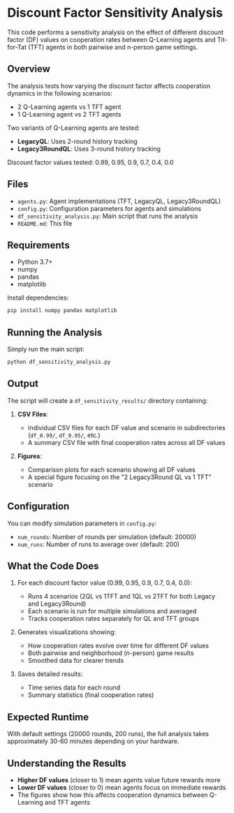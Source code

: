 # Discount Factor Sensitivity Analysis

This code performs a sensitivity analysis on the effect of different discount factor (DF) values on cooperation rates between Q-Learning agents and Tit-for-Tat (TFT) agents in both pairwise and n-person game settings.

## Overview

The analysis tests how varying the discount factor affects cooperation dynamics in the following scenarios:
- 2 Q-Learning agents vs 1 TFT agent
- 1 Q-Learning agent vs 2 TFT agents

Two variants of Q-Learning agents are tested:
- **LegacyQL**: Uses 2-round history tracking
- **Legacy3RoundQL**: Uses 3-round history tracking

Discount factor values tested: 0.99, 0.95, 0.9, 0.7, 0.4, 0.0

## Files

- `agents.py`: Agent implementations (TFT, LegacyQL, Legacy3RoundQL)
- `config.py`: Configuration parameters for agents and simulations
- `df_sensitivity_analysis.py`: Main script that runs the analysis
- `README.md`: This file

## Requirements

- Python 3.7+
- numpy
- pandas
- matplotlib

Install dependencies:
```bash
pip install numpy pandas matplotlib
```

## Running the Analysis

Simply run the main script:

```bash
python df_sensitivity_analysis.py
```

## Output

The script will create a `df_sensitivity_results/` directory containing:

1. **CSV Files**:
   - Individual CSV files for each DF value and scenario in subdirectories (`df_0.99/`, `df_0.95/`, etc.)
   - A summary CSV file with final cooperation rates across all DF values

2. **Figures**:
   - Comparison plots for each scenario showing all DF values
   - A special figure focusing on the "2 Legacy3Round QL vs 1 TFT" scenario

## Configuration

You can modify simulation parameters in `config.py`:
- `num_rounds`: Number of rounds per simulation (default: 20000)
- `num_runs`: Number of runs to average over (default: 200)

## What the Code Does

1. For each discount factor value (0.99, 0.95, 0.9, 0.7, 0.4, 0.0):
   - Runs 4 scenarios (2QL vs 1TFT and 1QL vs 2TFT for both Legacy and Legacy3Round)
   - Each scenario is run for multiple simulations and averaged
   - Tracks cooperation rates separately for QL and TFT groups

2. Generates visualizations showing:
   - How cooperation rates evolve over time for different DF values
   - Both pairwise and neighborhood (n-person) game results
   - Smoothed data for clearer trends

3. Saves detailed results:
   - Time series data for each round
   - Summary statistics (final cooperation rates)

## Expected Runtime

With default settings (20000 rounds, 200 runs), the full analysis takes approximately 30-60 minutes depending on your hardware.

## Understanding the Results

- **Higher DF values** (closer to 1) mean agents value future rewards more
- **Lower DF values** (closer to 0) mean agents focus on immediate rewards
- The figures show how this affects cooperation dynamics between Q-Learning and TFT agents